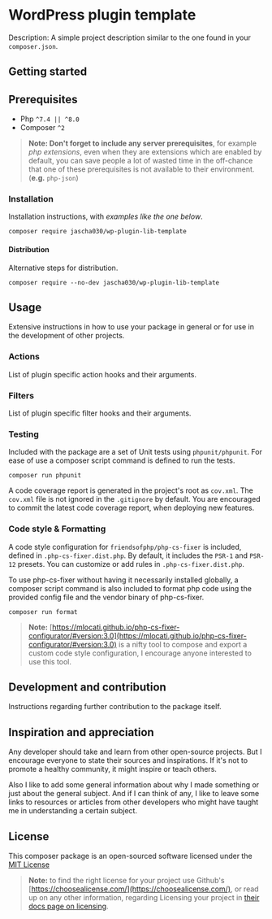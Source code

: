 # WordPress plugin template

Description: A simple project description similar to the one found in your `composer.json`.

## Getting started

## Prerequisites

* Php `^7.4 || ^8.0`
* Composer `^2`

> **Note: Don't forget to include any server prerequisites**, for example _php extensions_,
> even when they are extensions which are enabled by default, you can save people a lot of wasted time in the off-chance
> that one of these prerequisites is not available to their environment. (**e.g.** `php-json`)

### Installation

Installation instructions, with _examples like the one below_.

```shell
composer require jascha030/wp-plugin-lib-template
```

#### Distribution

Alternative steps for distribution.

```shell
composer require --no-dev jascha030/wp-plugin-lib-template
```

## Usage

Extensive instructions in how to use your package in general or for use in the development of other projects.

### Actions

List of plugin specific action hooks and their arguments. 

### Filters

List of plugin specific filter hooks and their arguments.

### Testing

Included with the package are a set of Unit tests using `phpunit/phpunit`. For ease of use a composer script command is
defined to run the tests.

```shell
composer run phpunit
```

A code coverage report is generated in the project's root as `cov.xml`. The `cov.xml` file is not ignored in the
`.gitignore` by default. You are encouraged to commit the latest code coverage report, when deploying new features.

### Code style & Formatting

A code style configuration for `friendsofphp/php-cs-fixer` is included, defined in `.php-cs-fixer.dist.php`. By default,
it includes the `PSR-1` and `PSR-12` presets. You can customize or add rules in `.php-cs-fixer.dist.php`.

To use php-cs-fixer without having it necessarily installed globally, a composer script command is also included to
format php code using the provided config file and the vendor binary of php-cs-fixer.

```shell
composer run format
```

> **Note:** [https://mlocati.github.io/php-cs-fixer-configurator/#version:3.0](https://mlocati.github.io/php-cs-fixer-configurator/#version:3.0)
is a nifty tool to compose and export a custom code style configuration, I encourage anyone interested to use this tool.

## Development and contribution

Instructions regarding further contribution to the package itself.

## Inspiration and appreciation

Any developer should take and learn from other open-source projects. But I encourage everyone to state their sources and
inspirations. If it's not to promote a healthy community, it might inspire or teach others.

Also I like to add some general information about why I made something or just about the general subject. And if I can
think of any, I like to leave some links to resources or articles from other developers who might have taught me in
understanding a certain subject.

## License

This composer package is an open-sourced software licensed under
the [MIT License](https://github.com/jascha030/composer-template/blob/master/LICENSE.md)

> **Note:** to find the right license for your project
> use Github's [https://choosealicense.com/](https://choosealicense.com/),
> or read up on any other information, regarding Licensing your project in [their docs page on licensing](https://docs.github.com/en/github/creating-cloning-and-archiving-repositories/creating-a-repository-on-github/licensing-a-repository). 
